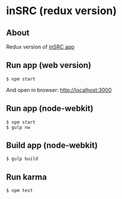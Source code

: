 inSRC (redux version)
=========================

## About
Redux version of [inSRC app](https://github.com/anorudes/inSRC)

## Run app (web version)
```
$ npm start
```
And open in browser: [http://localhost:3000](http://localhost:3000)

## Run app (node-webkit)
```
$ npm start
$ gulp nw
```

## Build app (node-webkit)
```
$ gulp build
```

## Run karma
```
$ npm test
```
